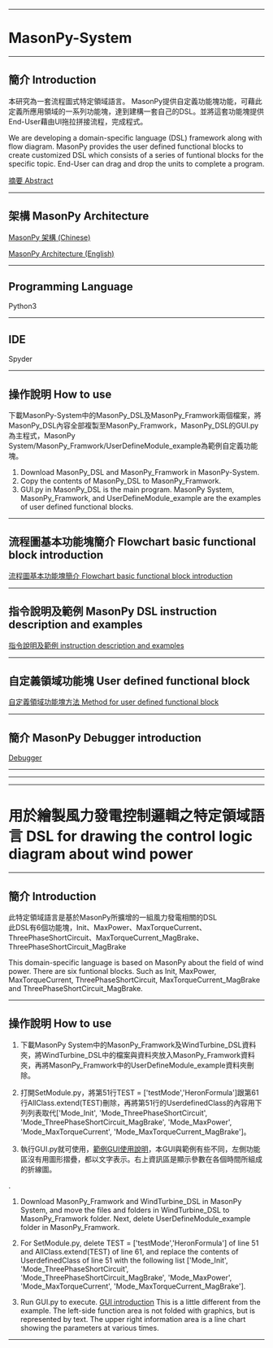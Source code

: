 ***
# MasonPy-System
***
## 簡介 Introduction 
本研究為一套流程圖式特定領域語言。
MasonPy提供自定義功能塊功能，可藉此定義所應用領域的一系列功能塊，達到建構一套自己的DSL。並將這套功能塊提供End-User藉由UI拖拉拼接流程，完成程式。

We are developing a domain-specific language (DSL)  framework along with flow diagram.
MasonPy provides the user defined functional blocks to create customized DSL which consists of a series of funtional blocks for the specific topic. End-User can drag and drop the units to complete a program.


[摘要 Abstract](https://github.com/ncu-psl/MasonPy-System/wiki)

***
## 架構 MasonPy Architecture
[MasonPy 架構 (Chinese)](https://github.com/ncu-psl/MasonPy-System/wiki/MasonPy-%E6%9E%B6%E6%A7%8B)

[MasonPy Architecture (English)](https://github.com/ncu-psl/MasonPy-System/wiki/MasonPy-Structure)
***
## Programming Language
Python3
***
## IDE
Spyder
***
## 操作說明 How to use
下載MasonPy-System中的MasonPy_DSL及MasonPy_Framwork兩個檔案，將MasonPy_DSL內容全部複製至MasonPy_Framwork，MasonPy_DSL的GUI.py為主程式，MasonPy System/MasonPy_Framwork/UserDefineModule_example為範例自定義功能塊。

1. Download MasonPy_DSL and MasonPy_Framwork in MasonPy-System.
2. Copy the contents of MasonPy_DSL to MasonPy_Framwork.
3. GUI.py in MasonPy_DSL is the main program. MasonPy System, MasonPy_Framwork, and UserDefineModule_example are the examples of user defined functional blocks.
***
## 流程圖基本功能塊簡介 Flowchart basic functional block introduction
[流程圖基本功能塊簡介 Flowchart basic functional block introduction](https://github.com/ncu-psl/MasonPy-System/wiki/%E6%B5%81%E7%A8%8B%E5%9C%96DSL-%E5%8A%9F%E8%83%BD%E5%A1%8A-%E7%B0%A1%E4%BB%8B)
***
## 指令說明及範例 MasonPy DSL instruction description and examples
[指令說明及範例 instruction description and examples](https://github.com/ncu-psl/MasonPy-System/wiki/MasonPy-DSL-%E6%8C%87%E4%BB%A4%E8%AA%AA%E6%98%8E%E5%8F%8A%E7%AF%84%E4%BE%8B)
***
## 自定義領域功能塊 User defined functional block
[自定義領域功能塊方法 Method for user defined functional block](https://github.com/ncu-psl/MasonPy-System/wiki/%E5%8A%9F%E8%83%BD%E5%A1%8A-%E8%87%AA%E5%AE%9A%E7%BE%A9)
***
## 簡介 MasonPy Debugger introduction
[Debugger](https://github.com/ncu-psl/MasonPy-System/wiki/Debugger-%E7%B0%A1%E4%BB%8B)
***
***
***
# 用於繪製風力發電控制邏輯之特定領域語言 DSL for drawing the control logic diagram about wind power
***
## 簡介 Introduction
此特定領域語言是基於MasonPy所擴增的一組風力發電相關的DSL  
此DSL有6個功能塊，Init、MaxPower、MaxTorqueCurrent、ThreePhaseShortCircuit、MaxTorqueCurrent_MagBrake、ThreePhaseShortCircuit_MagBrake 

This domain-specific language is based on MasonPy about the field of wind power.
There are six funtional blocks. Such as Init, MaxPower, MaxTorqueCurrent, ThreePhaseShortCircuit, MaxTorqueCurrent_MagBrake and ThreePhaseShortCircuit_MagBrake.

***
## 操作說明 How to use
1. 下載MasonPy System中的MasonPy_Framwork及WindTurbine_DSL資料夾，將WindTurbine_DSL中的檔案與資料夾放入MasonPy_Framwork資料夾，再將MasonPy_Framwork中的UserDefineModule_example資料夾刪除。

2. 打開SetModule.py，將第51行TEST = ['testMode','HeronFormula']跟第61行AllClass.extend(TEST)刪除，再將第51行的UserdefinedClass的內容用下列列表取代['Mode_Init', 'Mode_ThreePhaseShortCircuit', 'Mode_ThreePhaseShortCircuit_MagBrake', 'Mode_MaxPower', 'Mode_MaxTorqueCurrent', 'Mode_MaxTorqueCurrent_MagBrake']。  

3. 執行GUI.py就可使用，[範例GUI使用說明](https://github.com/ncu-psl/MasonPy-System/wiki/%E9%99%84%E5%B8%B6GUI%E4%B9%8B%E4%BB%8B%E7%B4%B9)，本GUI與範例有些不同，左側功能區沒有用圖形摺疊，都以文字表示。右上資訊區是顯示參數在各個時間所組成的折線圖。

.
1. Download MasonPy_Framwork and WindTurbine_DSL in MasonPy System, and move the files and folders in  WindTurbine_DSL to MasonPy_Framwork folder. Next, delete UserDefineModule_example folder in MasonPy_Framwork.

2. For SetModule.py, delete TEST = ['testMode','HeronFormula'] of line 51 and AllClass.extend(TEST) of line 61, and replace the contents of UserdefinedClass of line 51 with the following list ['Mode_Init', 'Mode_ThreePhaseShortCircuit', 'Mode_ThreePhaseShortCircuit_MagBrake', 'Mode_MaxPower', 'Mode_MaxTorqueCurrent', 'Mode_MaxTorqueCurrent_MagBrake'].

3. Run GUI.py to execute. [GUI introduction](https://github.com/ncu-psl/MasonPy-System/wiki/%E9%99%84%E5%B8%B6GUI%E4%B9%8B%E4%BB%8B%E7%B4%B9)
This is a little different from the example. The left-side function area is not folded with graphics, but is represented by text. The upper right information area is a line chart showing the parameters at various times.
***
